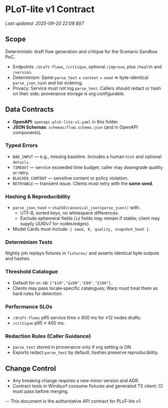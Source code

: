 
# PLoT-lite v1 Contract

_Last updated: 2025-09-20 22:08 BST_

## Scope

Deterministic draft flow generation and critique for the Scenario Sandbox PoC.

- Endpoints: `/draft-flows`, `/critique`, optional `/improve`, plus `/health` and `/version`.
- Determinism: Same `parse_text` + `context` + `seed` => byte-identical `parse_json_hash` and list ordering.
- Privacy: Service must not log `parse_text`. Callers should redact or hash on their side; provenance storage is org‑configurable.

## Data Contracts

- **OpenAPI**: `openapi-plot-lite-v1.yaml` in this folder.
- **JSON Schemas**: `schemas/flow.schema.json` (and in OpenAPI components).

### Typed Errors

- `BAD_INPUT` — e.g., missing baseline. Includes a human `hint` and optional `details`.
- `TIMEOUT` — service exceeded time budget; caller may downgrade quality or retry.
- `BLOCKED_CONTENT` — sensitive content or policy violation.
- `RETRYABLE` — transient issue. Clients must retry with the **same seed**.

### Hashing & Reproducibility

- `parse_json_hash` = `sha256(canonical_json(parse_json))` with:
  - UTF‑8, sorted keys, no whitespace differences.
  - Exclude ephemeral fields (`id` fields may remain if stable; client may supply UUIDv7 for nodes/edges).
- Model Cards must include: `{ seed, K, quality, snapshot_hash }`.

### Determinism Tests

Nightly job replays fixtures in `fixtures/` and asserts identical byte outputs and hashes.

### Threshold Catalogue

- Default for `en-GB`: `["£x9","£x99","£99","£199"]`.
- Clients may pass locale‑specific catalogues; Warp must treat them as hard rules for detection.

### Performance SLOs

- `/draft-flows` p95 service time ≤ 600 ms for ≤12 nodes drafts.
- `/critique` p95 ≤ 400 ms.

### Redaction Rules (Caller Guidance)

- `parse_text` stored in provenance only if org setting is ON.
- Exports redact `parse_text` by default; hashes preserve reproducibility.

## Change Control

- Any breaking change requires a new minor version and ADR.
- Contract tests in Windsurf consume fixtures and generated TS client; CI must pass before merging.

--
This document is the authoritative API contract for PLoT-lite v1.
